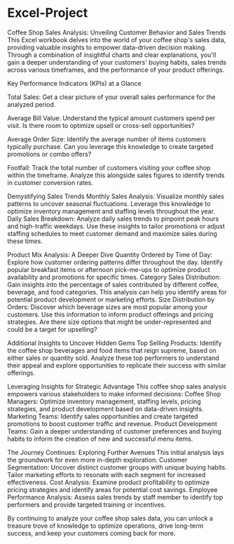 # Excel-Project
Coffee Shop Sales Analysis: Unveiling Customer Behavior and Sales Trends
This Excel workbook delves into the world of your coffee shop's sales data, providing valuable insights to empower data-driven decision making. Through a combination of insightful charts and clear explanations, you'll gain a deeper understanding of your customers' buying habits, sales trends across various timeframes, and the performance of your product offerings.

Key Performance Indicators (KPIs) at a Glance

Total Sales: Get a clear picture of your overall sales performance for the analyzed period.

Average Bill Value: Understand the typical amount customers spend per visit. Is there room to optimize upsell or cross-sell opportunities?

Average Order Size: Identify the average number of items customers typically purchase. Can you leverage this knowledge to create targeted promotions or combo offers?

Footfall: Track the total number of customers visiting your coffee shop within the timeframe. Analyze this alongside sales figures to identify trends in customer conversion rates.

Demystifying Sales Trends
Monthly Sales Analysis: Visualize monthly sales patterns to uncover seasonal fluctuations. Leverage this knowledge to optimize inventory management and staffing levels throughout the year.
Daily Sales Breakdown: Analyze daily sales trends to pinpoint peak hours and high-traffic weekdays. Use these insights to tailor promotions or adjust staffing schedules to meet customer demand and maximize sales during these times.

Product Mix Analysis: A Deeper Dive
Quantity Ordered by Time of Day: Explore how customer ordering patterns differ throughout the day. Identify popular breakfast items or afternoon pick-me-ups to optimize product availability and promotions for specific times.
Category Sales Distribution: Gain insights into the percentage of sales contributed by different coffee, beverage, and food categories. This analysis can help you identify areas for potential product development or marketing efforts.
Size Distribution by Orders: Discover which beverage sizes are most popular among your customers. Use this information to inform product offerings and pricing strategies. Are there size options that might be under-represented and could be a target for upselling?

Additional Insights to Uncover Hidden Gems
Top Selling Products: Identify the coffee shop beverages and food items that reign supreme, based on either sales or quantity sold. Analyze these top performers to understand their appeal and explore opportunities to replicate their success with similar offerings.

Leveraging Insights for Strategic Advantage
This coffee shop sales analysis empowers various stakeholders to make informed decisions:
Coffee Shop Managers: Optimize inventory management, staffing levels, pricing strategies, and product development based on data-driven insights.
Marketing Teams: Identify sales opportunities and create targeted promotions to boost customer traffic and revenue.
Product Development Teams: Gain a deeper understanding of customer preferences and buying habits to inform the creation of new and successful menu items.

The Journey Continues: Exploring Further Avenues
This initial analysis lays the groundwork for even more in-depth exploration:
Customer Segmentation: Uncover distinct customer groups with unique buying habits. Tailor marketing efforts to resonate with each segment for increased effectiveness.
Cost Analysis: Examine product profitability to optimize pricing strategies and identify areas for potential cost savings.
Employee Performance Analysis: Assess sales trends by staff member to identify top performers and provide targeted training or incentives.

By continuing to analyze your coffee shop sales data, you can unlock a treasure trove of knowledge to optimize operations, drive long-term success, and keep your customers coming back for more.
